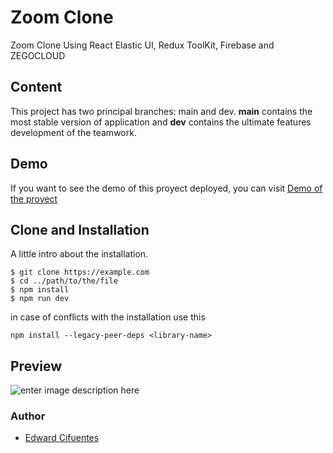 # [](https://github.com/CIFU1199/Portafolio-/tree/main)Zoom Clone

Zoom Clone Using React Elastic UI, Redux ToolKit, Firebase and ZEGOCLOUD 

## Content

This project has two principal branches: main and dev. **main** contains the most stable version of application and **dev** contains the ultimate features development of the teamwork.

## Demo

If you want to see the demo of this proyect deployed, you can visit [Demo of the proyect](https://silly-scone-2e9bab.netlify.app/)

## Clone and Installation



A little intro about the installation. 
```
$ git clone https://example.com
$ cd ../path/to/the/file
$ npm install
$ npm run dev
```

in case of conflicts with the installation use this
```
npm install --legacy-peer-deps <library-name>
```


## Preview

![enter image description here](https://i.ibb.co/Wpmk3Zm/Portfolio-Edward-Cifuentes.png)

### Author

 - [Edward Cifuentes](https://github.com/CIFU1199)
 